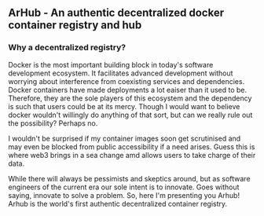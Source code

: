 ## ArHub - An authentic decentralized docker container registry and hub

### Why a decentralized registry?

Docker is the most important building block in today's software development ecosystem. It facilitates advanced development without worrying about interference from coexisting services and dependencies. Docker containers have made deployments a lot eaiser than it used to be. Therefore, they are the sole players of this ecosystem and the dependency is such that users could be at its mercy. Though I would want to believe docker wouldn't willingly do anything of that sort, but can we really rule out the possibility? Perhaps no. 

I wouldn't be surprised if my container images soon get scrutinised and may even be blocked from public accessibility if a need arises. Guess this is where web3 brings in a sea change amd allows users to take charge of their data. 

While there will always be pessimists and skeptics around, but as software engineers of the current era our sole intent is to innovate. Goes without saying, innovate to solve a problem. So, here I'm presenting you Arhub! Arhub is the world's first authentic decentralized container registry.

